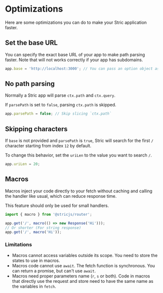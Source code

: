 # Optimizations
Here are some optimizations you can do to make your Stric application faster.

## Set the base URL 
You can specify the exact base URL of your app to make path parsing faster. Note that will not works correctly if your app has subdomains.

```typescript 
app.base = 'http://localhost:3000'; // You can pass an option object as well
```

## No path parsing
Normally a Stric app will parse `ctx.path` and `ctx.query`. 

If `parsePath` is set to `false`, parsing `ctx.path` is skipped. 

```typescript
app.parsePath = false; // Skip slicing `ctx.path`
```

## Skipping characters
If `base` is not provided and `parsePath` is `true`, Stric will search for the first `/` character starting from index `12` by default.

To change this behavior, set the `uriLen` to the value you want to search `/`.

```typescript
app.uriLen = 20;
```

## Macros
Macros inject your code directly to your fetch without caching and calling the handler like usual, which can reduce response time. 

This feature should only be used for small handlers.
```typescript
import { macro } from '@stricjs/router';

app.get('/', macro(() => new Response('Hi')));
// Or shorter (For string response)
app.get('/', macro('Hi'));
```

### Limitations
- Macros cannot access variables outside its scope. You need to store the states to use in macros.
- Macros code cannot use `await`. The fetch function is synchronous. You can return a promise, but can't use `await`.
- Macros need proper parameters name (`r`, `s` or both). Code in macros that directly use the request and 
store need to have the same name as the variables in `fetch`.
